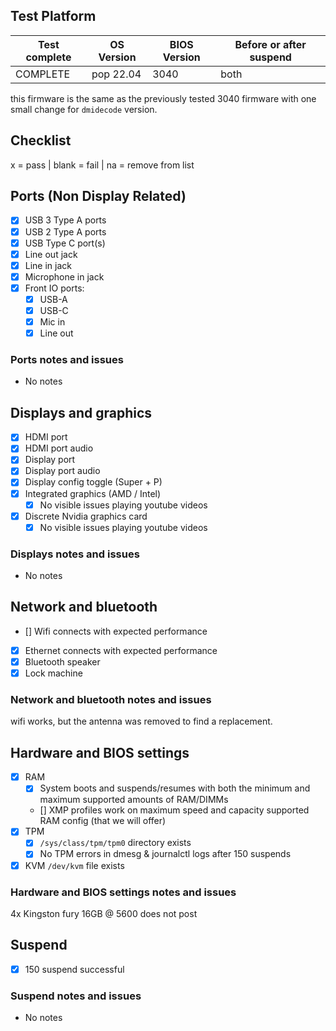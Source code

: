 ## Test Platform

| Test complete | OS Version    | BIOS Version | Before or after suspend |
| ------------- | ------------- | ------------ | ----------------------- |
| COMPLETE    | pop 22.04     | 3040         | both                    |

this firmware is the same as the previously tested 3040 firmware with one small change for `dmidecode` version.

## Checklist
x = pass | blank = fail | na = remove from list

## Ports (Non Display Related)

- [x] USB 3 Type A ports
- [x] USB 2 Type A ports
- [x] USB Type C port(s)
- [x] Line out jack
- [x] Line in jack
- [x] Microphone in jack
- [x] Front IO ports:
  - [x] USB-A
  - [x] USB-C
  - [x] Mic in
  - [x] Line out

### Ports notes and issues

- No notes

## Displays and graphics

- [x] HDMI port
- [x] HDMI port audio
- [x] Display port
- [x] Display port audio
- [x] Display config toggle (Super + P)
- [x] Integrated graphics (AMD / Intel) 
  - [x] No visible issues playing youtube videos
- [x] Discrete Nvidia graphics card
  - [x] No visible issues playing youtube videos

### Displays notes and issues

- No notes

## Network and bluetooth

- [] Wifi connects with expected performance
- [x] Ethernet connects with expected performance
- [x] Bluetooth speaker
- [x] Lock machine

### Network and bluetooth notes and issues

wifi works, but the antenna was removed to find a replacement.

## Hardware and BIOS settings

- [x] RAM
    - [x] System boots and suspends/resumes with both the minimum and maximum supported amounts of RAM/DIMMs
    - [] XMP profiles work on maximum speed and capacity supported RAM config (that we will offer)
- [x] TPM
    - [x] `/sys/class/tpm/tpm0` directory exists
    - [x] No TPM errors in dmesg & journalctl logs after 150 suspends
- [x] KVM `/dev/kvm` file exists

### Hardware and BIOS settings notes and issues

4x Kingston fury 16GB @ 5600 does not post

## Suspend

- [x] 150 suspend successful

### Suspend notes and issues

- No notes

